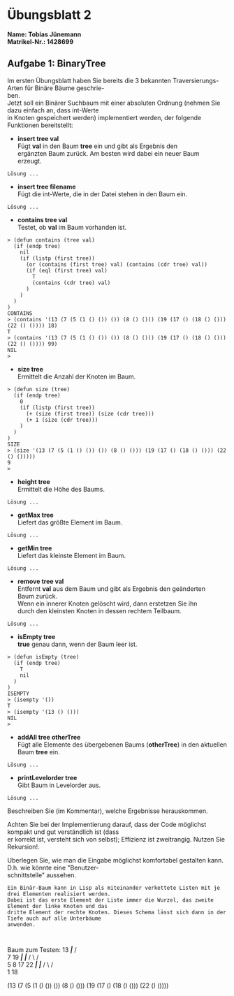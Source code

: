 # Übungsblatt 2

**Name:			Tobias Jünemann**  
**Matrikel-Nr.:	1428699**  


## Aufgabe 1: BinaryTree

Im ersten Übungsblatt haben Sie bereits die 3 bekannten Traversierungs-Arten für Binäre Bäume geschrie-  
ben.  
Jetzt soll ein Binärer Suchbaum mit einer absoluten Ordnung (nehmen Sie dazu einfach an, dass int-Werte  
in Knoten gespeichert werden) implementiert werden, der folgende Funktionen bereitstellt:

- **insert tree val**  
Fügt **val** in den Baum **tree** ein und gibt als Ergebnis den  
ergänzten Baum zurück. Am besten wird dabei ein neuer Baum  
erzeugt.

```
Lösung ...
```

- **insert tree filename**  
Fügt die int-Werte, die in der Datei stehen in den Baum ein.

```
Lösung ...
```

- **contains tree val**  
Testet, ob **val** im Baum vorhanden ist.

```
> (defun contains (tree val)
  (if (endp tree)
    nil
    (if (listp (first tree))
      (or (contains (first tree) val) (contains (cdr tree) val))
      (if (eql (first tree) val)
        T
        (contains (cdr tree) val)
      )
    )
  )
)
CONTAINS
> (contains '(13 (7 (5 (1 () ()) ()) (8 () ())) (19 (17 () (18 () ())) (22 () ()))) 18)
T
> (contains '(13 (7 (5 (1 () ()) ()) (8 () ())) (19 (17 () (18 () ())) (22 () ()))) 99)
NIL
>
```

- **size tree**  
Ermittelt die Anzahl der Knoten im Baum.

```
> (defun size (tree)
  (if (endp tree)
    0
    (if (listp (first tree))
      (+ (size (first tree)) (size (cdr tree)))
      (+ 1 (size (cdr tree)))
    )
  )
)
SIZE
> (size '(13 (7 (5 (1 () ()) ()) (8 () ())) (19 (17 () (18 () ())) (22 () ()))))
9
>
```

- **height tree**  
Ermittelt die Höhe des Baums.

```
Lösung ...
```

- **getMax tree**  
Liefert das größte Element im Baum.

```
Lösung ...
```

- **getMin tree**  
Liefert das kleinste Element im Baum.

```
Lösung ...
```

- **remove tree val**  
Entfernt **val** aus dem Baum und gibt als Ergebnis den geänderten  
Baum zurück.  
Wenn ein innerer Knoten gelöscht wird, dann erstetzen Sie ihn  
durch den kleinsten Knoten in dessen rechtem Teilbaum.

```
Lösung ...
```

- **isEmpty tree**  
**true** genau dann, wenn der Baum leer ist.

```
> (defun isEmpty (tree)
  (if (endp tree)
    T
    nil
  )
)
ISEMPTY
> (isempty '())
T
> (isempty '(13 () ()))
NIL
>
```

- **addAll tree otherTree**  
Fügt alle Elemente des übergebenen Baums (**otherTree**) in
den aktuellen Baum **tree** ein.

```
Lösung ...
```

- **printLevelorder tree**  
Gibt Baum in Levelorder aus.

```
Lösung ...
```

Beschreiben Sie (im Kommentar), welche Ergebnisse herauskommen.  

Achten Sie bei der Implementierung darauf, dass der Code möglichst kompakt und gut verständlich ist (dass  
er korrekt ist, versteht sich von selbst); Effizienz ist zweitrangig. Nutzen Sie Rekursion!.  

Uberlegen Sie, wie man die Eingabe möglichst komfortabel gestalten kann. D.h. wie könnte eine "Benutzer-  
schnittstelle" aussehen.  

```
Ein Binär-Baum kann in Lisp als miteinander verkettete Listen mit je drei Elementen realisiert werden.  
Dabei ist das erste Element der Liste immer die Wurzel, das zweite Element der linke Knoten und das  
dritte Element der rechte Knoten. Dieses Schema lässt sich dann in der Tiefe auch auf alle Unterbäume  
anwenden.  
  
  
```
Baum zum Testen:
                   13
            _______|_______
           /               \
           7               19
        ___|___         ___|___
       /       \       /       \
       5       8       17      22
    ___|___         ___|___
   /       \       /       \
   1                       18

(13 (7 (5 (1 () ()) ()) (8 () ())) (19 (17 () (18 () ())) (22 () ())))
```